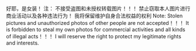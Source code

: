 好耶，是女装！
注：
不接受盗图和未授权转载图片！！！
禁止窃取本人图片进行商业活动以及各种违法行为！
我将保留维护自身合法权益的权利
Note:
Stolen pictures and unauthorized photos of other people are not accepted！！！
It is forbidden to steal my own photos for commercial activities and all kinds of illegal acts！！！
I will reserve the right to protect my legitimate rights and interests.
